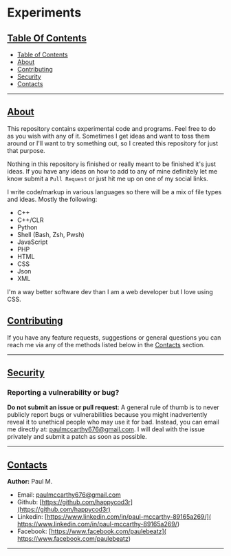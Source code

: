 # Experiments

## [Table Of Contents](#table-of-contents)

- [Table of Contents](#table-of-contents)
- [About](#about)
- [Contributing](#contributing)
- [Security](#security)
- [Contacts](#contacts)
---

## [About](#about)

This repository contains experimental code and programs. Feel free to do 
as you wish with any of it. Sometimes I get ideas and want to toss them 
around or I'll want to try something out, so I created this repository for 
just that purpose. 

Nothing in this repository is finished or really meant to be finished it's 
just ideas. If you have any ideas on how to add to any of mine definitely 
let me know submit a `Pull Request` or just hit me up on one of my social 
links. 

I write code/markup in various languages so there will be a mix of file types
and ideas. Mostly the
following:
- C++
- C++/CLR
- Python
- Shell (Bash, Zsh, Pwsh)
- JavaScript
- PHP
- HTML
- CSS
- Json
- XML

I'm a way better software dev than I am a web developer but I love using CSS.


## [Contributing](#contributing)

If you have any feature requests, suggestions or general questions you can 
reach me via any of the methods listed below in the [Contacts](#contacts) section.

---

## [Security](#security)

### Reporting a vulnerability or bug?

**Do not submit an issue or pull request**: A general rule of thumb is to 
never publicly report bugs or vulnerabilities because you might inadvertently 
reveal it to unethical people who may use it for bad. Instead, you can email 
me directly at: [paulmccarthy676@gmail.com](mailto:paulmccarthy676@gmail.com). 
I will deal with the issue privately and submit a patch as soon as possible.

---

## [Contacts](#contacts)

**Author:** Paul M.

* Email: [paulmccarthy676@gmail.com](mailto:paulmccarthy676@gmail.com)
* Github: [https://github.com/happycod3r](https://github.com/happycod3r)
* Linkedin: [https://www.linkedin.com/in/paul-mccarthy-89165a269/]( https://www.linkedin.com/in/paul-mccarthy-89165a269/)
* Facebook: [https://www.facebook.com/paulebeatz]( https://www.facebook.com/paulebeatz)

---


